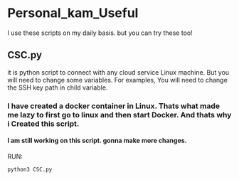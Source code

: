 # Personal_kam_Useful
I use these scripts on my daily basis. but you can try these too!

## CSC.py
it is python script to connect with any cloud service Linux machine. But you will need to change some variables. 
For examples, You will need to change the SSH key path in child variable.
### I have created a docker container in Linux. Thats what made me lazy to first go to linux and then start Docker. And thats why i Created this script.
#### I am still working on this script. gonna make more changes.

RUN:
```
python3 CSC.py
```
